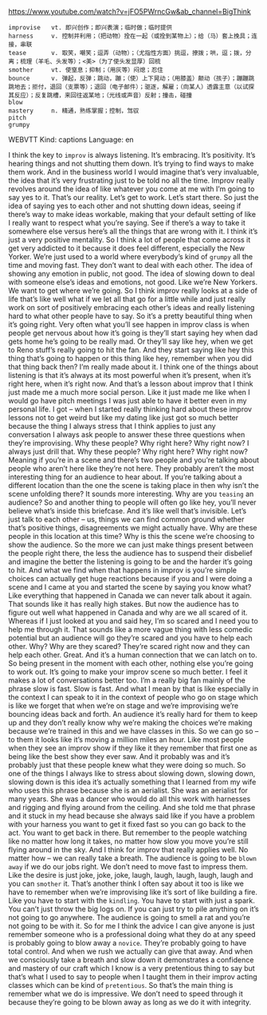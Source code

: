 https://www.youtube.com/watch?v=jFO5PWrncGw&ab_channel=BigThink

```
improvise   vt. 即兴创作；即兴表演；临时做；临时提供  
harness     v. 控制并利用；（把动物）拴在一起（或拴到某物上）；给（马）套上挽具；连接，串联
tease       v. 取笑，嘲笑；逗弄（动物）；（尤指性方面）挑逗，撩拨；哄，逗；拨，分离；梳理（羊毛、头发等）；<美>（为了使头发显厚）回梳    
smother     vt. 使窒息；抑制；（用灰等）闷熄；忍住
bounce      v. 弹起，反弹；跳动，蹦；（使）上下晃动；（用膝盖）颠动（孩子）；蹦蹦跳跳地去；拒付，退回（支票等）；退回（电子邮件）；驱逐，解雇；（向某人）透露主意（以试探其反应）；反复跳槽，来回往返某地；（光线或声音）反射；撞击，碰撞
blow  
mastery     n. 精通，熟练掌握；控制，驾驭    
pitch    
grumpy  
```

WEBVTT Kind: captions Language: en 

I think the key to `improv` is always listening. It’s embracing. It’s positivity. It’s hearing things and not shutting them down. It’s trying to find ways to make them work. And in the business world I would imagine that’s very invaluable, the idea that it’s very frustrating just to be told no all the time. Improv really revolves around the idea of like whatever you come at me with I’m going to say yes to it. That’s our reality. Let’s get to work. Let’s start there. So just the idea of saying yes to each other and not shutting down ideas, seeing if there’s way to make ideas workable, making that your default setting of like I really want to respect what you’re saying. See if there’s a way to take it somewhere else versus here’s all the things that are wrong with it. I think it’s just a very positive mentality. So I think a lot of people that come across it get very addicted to it because it does feel different, especially the New Yorker. We’re just used to a world where everybody’s kind of `grumpy` all the time and moving fast. They don’t want to deal with each other. The idea of showing any emotion in public, not good. The idea of slowing down to deal with someone else’s ideas and emotions, not good. Like we’re New Yorkers. We want to get where we’re going. So I think improv really looks at a side of life that’s like well what if we let all that go for a little while and just really work on sort of positively embracing each other’s ideas and really listening hard to what other people have to say. So it’s a pretty beautiful thing when it’s going right. Very often what you’ll see happen in improv class is when people get nervous about how it’s going is they’ll start saying hey when dad gets home he’s going to be really mad. Or they’ll say like hey, when we get to Reno stuff’s really going to hit the fan. And they start saying like hey this thing that’s going to happen or this thing like hey, remember when you did that thing back then? I’m really made about it. I think one of the things about listening is that it’s always at its most powerful when it’s present, when it’s right here, when it’s right now. And that’s a lesson about improv that I think just made me a much more social person. Like it just made me like when I would go have pitch meetings I was just able to have it better even in my personal life. I got – when I started really thinking hard about these improv lessons not to get weird but like my dating like just got so much better because the thing I always stress that I think applies to just any conversation I always ask people to answer these three questions when they’re improvising. Why these people? Why right here? Why right now? I always just drill that. Why these people? Why right here? Why right now? Meaning if you’re in a scene and there’s two people and you’re talking about people who aren’t here like they’re not here. They probably aren’t the most interesting thing for an audience to hear about. If you’re talking about a different location than the one the scene is taking place in then why isn’t the scene unfolding there? It sounds more interesting. Why are you `teasing` an audience? So and another thing to people will often go like hey, you’ll never believe what’s inside this briefcase. And it’s like well that’s invisible. Let’s just talk to each other – us, things we can find common ground whether that’s positive things, disagreements we might actually have. Why are these people in this location at this time? Why is this the scene we’re choosing to show the audience. So the more we can just make things present between the people right there, the less the audience has to suspend their disbelief and imagine the better the listening is going to be and the harder it’s going to hit. And what we find when that happens in improv is you’re simple choices can actually get huge reactions because if you and I were doing a scene and I came at you and started the scene by saying you know what? Like everything that happened in Canada we can never talk about it again. That sounds like it has really high stakes. But now the audience has to figure out well what happened in Canada and why are we all scared of it. Whereas if I just looked at you and said hey, I’m so scared and I need you to help me through it. That sounds like a more vague thing with less comedic potential but an audience will go they’re scared and you have to help each other. Why? Why are they scared? They’re scared right now and they can help each other. Great. And it’s a human connection that we can latch on to. So being present in the moment with each other, nothing else you’re going to work out. It’s going to make your improv scene so much better. I feel it makes a lot of conversations better too. I’m a really big fan mainly of the phrase slow is fast. Slow is fast. And what I mean by that is like especially in the context I can speak to it in the context of people who go on stage which is like we forget that when we’re on stage and we’re improvising we’re bouncing ideas back and forth. An audience it’s really hard for them to keep up and they don’t really know why we’re making the choices we’re making because we’re trained in this and we have classes in this. So we can go so – to them it looks like it’s moving a million miles an hour. Like most people when they see an improv show if they like it they remember that first one as being like the best show they ever saw. And it probably was and it’s probably just that these people knew what they were doing so much. So one of the things I always like to stress about slowing down, slowing down, slowing down is this idea it’s actually something that I learned from my wife who uses this phrase because she is an aerialist. She was an aerialist for many years. She was a dancer who would do all this work with harnesses and rigging and flying around from the ceiling. And she told me that phrase and it stuck in my head because she always said like if you have a problem with your harness you want to get it fixed fast so you can go back to the act. You want to get back in there. But remember to the people watching like no matter how long it takes, no matter how slow you move you’re still flying around in the sky. And I think for improv that really applies well. No matter how – we can really take a breath. The audience is going to be `blown away` if we do our jobs right. We don’t need to move fast to impress them. Like the desire is just joke, joke, joke, laugh, laugh, laugh, laugh, laugh and you can `smother` it. That’s another think I often say about it too is like we have to remember when we’re improvising like it’s sort of like building a fire. Like you have to start with the `kindling`. You have to start with just a spark. You can’t just throw the big logs on. If you can just try to pile anything on it’s not going to go anywhere. The audience is going to smell a rat and you’re not going to be with it. So for me I think the advice I can give anyone is just remember someone who is a professional doing what they do at any speed is probably going to blow away a `novice`. They’re probably going to have total control. And when we rush we actually can give that away. And when we consciously take a breath and slow down it demonstrates a confidence and mastery of our craft which I know is a very pretentious thing to say but that’s what I used to say to people when I taught them in their improv acting classes which can be kind of `pretentious`. So that’s the main thing is remember what we do is impressive. We don’t need to speed through it because they’re going to be blown away as long as we do it with integrity. 